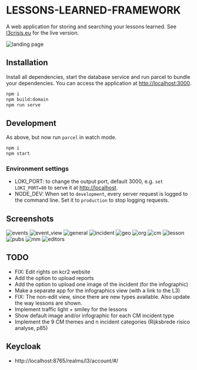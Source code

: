 # LESSONS-LEARNED-FRAMEWORK

A web application for storing and searching your lessons learned. See [l3crisis.eu](https://l3crisis.eu) for the live version.

![landing page](img/ss0_landing.png)

## Installation

Install all dependencies, start the database service and run parcel to bundle your dependencies. You can access the application at [http://localhost:3000](http://localhost:3000).

```bash
npm i
npm build:domain
npm run serve
```

## Development

As above, but now run `parcel` in watch mode.

```bash
npm i
npm start
```

### Environment settings

- LOKI_PORT: to change the output port, default 3000, e.g. `set LOKI_PORT=80` to serve it at [http://localhost](http://localhost).
- NODE_DEV: When set to `development`, every server request is logged to the command line. Set it to `production` to stop logging requests.

## Screenshots

![events](img/ss1_events.png)
![event_view](img/ss2_event_view.png)
![general](img/ss3_general.png)
![incident](img/ss4_incident.png)
![geo](img/ss5_geo.png)
![org](img/ss6_org.png)
![cm](img/ss7_cm.png)
![lesson](img/ss8_lesson.png)
![pubs](img/ss9_pubs.png)
![mm](img/ss10_mm.png)
![editors](img/ss11_editors.png)

## TODO

- FIX: Edit rights on kcr2 website
- Add the option to upload reports
- Add the option to upload one image of the incident (for the infographic)
- Make a separate app for the infographics view (with a link to the L3)
- FIX: The non-edit view, since there are new types available. Also update the way lessons are shown.
- Implement traffic light + smiley for the lessons
- Show default image and/or infographic for each CM incident type
- Implement the 9 CM themes and n incident categories (Rijksbrede risico analyse, p85)

## Keycloak

- http://localhost:8765/realms/l3/account/#/